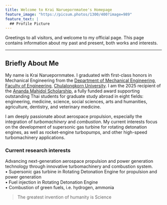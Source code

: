 ```yaml
---
title: Welcome to Krai Naruepornmatee's Homepage
feature_image: "https://picsum.photos/1300/400?image=989"
feature_text: |
  ## Profile Picture
---
```


Greetings to all visitors, and welcome to my official page. This page contains information about my past and present, both works and interests.

___
## Briefly About Me

My name is Krai Naruepornmatee. I graduated with first-class honors in Mechanical Engineering from the [Department of Mechanical Engineering], [Faculty of Engineering], [Chulalongkorn University]. I am the 2025 recipient of the [Ananda Mahidol Scholarship], a fully funded award supporting outstanding Thai students for graduate study abroad in eight fields: engineering, medicine, science, social sciences, arts and humanities, agriculture, dentistry, and veterinary medicine.

I am deeply passionate about aerospace propulsion, especially the integration of *turbomachinery* and *combustion*. My current interests focus on the development of supersonic gas turbine for rotating detonation engines, as well as rocket-engine turbopumps, and other high-speed turbomachinery applications.

### Current research interests
Advancing next-generation aerospace propulsion and power generation technology through innovative turbomachinery and combustion system.\
•	Supersonic gas turbine in Rotating Detonation Engine for propulsion and power generation\
•	Fuel injection in Rotating Detonation Engine\
•	Combustion of green fuels, i.e. hydrogen, ammonia


> The greatest invention of humanity is Science

[Chulalongkorn University]: https://www.chula.ac.th/en/
[Faculty of Engineering]: https://www.eng.chula.ac.th/en/
[Department of Mechanical Engineering]: https://me.eng.chula.ac.th/
[Ananda Mahidol Scholarship]: https://tehran.thaiembassy.org/en/content/the-ananda-mahidol-foundation-and-the-legacy-of-ra?page=5d84667b15e39c3cbc002db9&menu=5d84667b15e39c3cbc002dbb